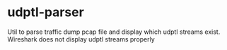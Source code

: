 # udptl-parser
Util to parse traffic dump pcap file and display which udptl streams exist. Wireshark does not display udptl streams properly
